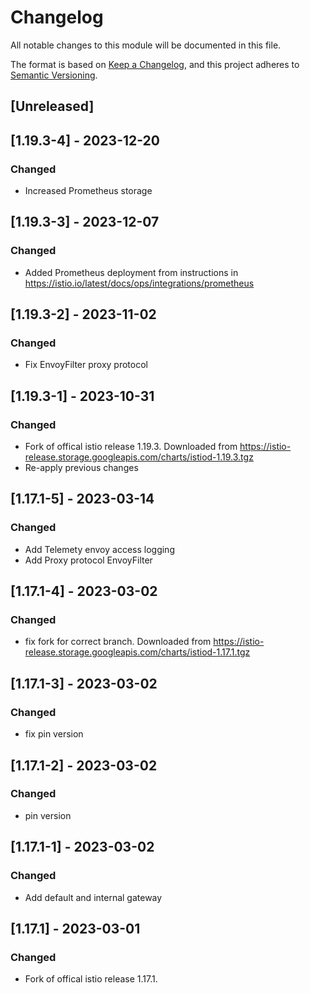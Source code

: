 # Changelog

All notable changes to this module will be documented in this file.

The format is based on [Keep a Changelog](https://keepachangelog.com/en/1.0.0/),
and this project adheres to [Semantic Versioning](https://semver.org/spec/v2.0.0.html).

## [Unreleased]

## [1.19.3-4] - 2023-12-20
### Changed
- Increased Prometheus storage

## [1.19.3-3] - 2023-12-07
### Changed
- Added Prometheus deployment from instructions in https://istio.io/latest/docs/ops/integrations/prometheus

## [1.19.3-2] - 2023-11-02
### Changed
- Fix EnvoyFilter proxy protocol

## [1.19.3-1] - 2023-10-31
### Changed
- Fork of offical istio release 1.19.3. Downloaded from https://istio-release.storage.googleapis.com/charts/istiod-1.19.3.tgz
- Re-apply previous changes

## [1.17.1-5] - 2023-03-14
### Changed
- Add Telemety envoy access logging
- Add Proxy protocol EnvoyFilter

## [1.17.1-4] - 2023-03-02
### Changed
- fix fork for correct branch. Downloaded from https://istio-release.storage.googleapis.com/charts/istiod-1.17.1.tgz

## [1.17.1-3] - 2023-03-02
### Changed
- fix pin version

## [1.17.1-2] - 2023-03-02
### Changed
- pin version

## [1.17.1-1] - 2023-03-02
### Changed
- Add default and internal gateway

## [1.17.1] - 2023-03-01
### Changed
- Fork of offical istio release 1.17.1.
